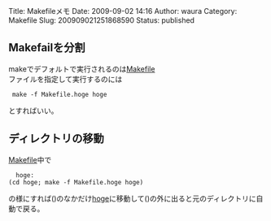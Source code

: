 Title: Makefileメモ
Date: 2009-09-02 14:16
Author: waura
Category: Makefile
Slug: 200909021251868590
Status: published

## Makefailを分割

makeでデフォルトで実行されるのは[Makefile](http://d.hatena.ne.jp/keyword/Makefile)  
ファイルを指定して実行するのには

     make -f Makefile.hoge hoge

とすればいい。

## ディレクトリの移動

[Makefile](http://d.hatena.ne.jp/keyword/Makefile)中で

      hoge:
    (cd hoge; make -f Makefile.hoge hoge)

の様にすれば()のなかだけ[hoge](http://d.hatena.ne.jp/keyword/hoge)に移動して()の外に出ると元のディレクトリに自動で戻る。
